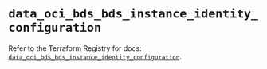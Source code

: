 # `data_oci_bds_bds_instance_identity_configuration`

Refer to the Terraform Registry for docs: [`data_oci_bds_bds_instance_identity_configuration`](https://registry.terraform.io/providers/oracle/oci/7.19.0/docs/data-sources/bds_bds_instance_identity_configuration).
